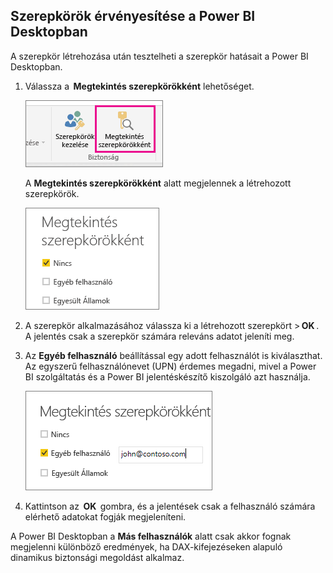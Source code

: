 ## <a name="validate-the-roles-within-power-bi-desktop"></a>Szerepkörök érvényesítése a Power BI Desktopban
A szerepkör létrehozása után tesztelheti a szerepkör hatásait a Power BI Desktopban.

1. Válassza a  **Megtekintés szerepkörökként** lehetőséget. 

    ![](./media/rls-desktop-view-as-roles/powerbi-desktop-rls-view-as-roles.png)

    A **Megtekintés szerepkörökként** alatt megjelennek a létrehozott szerepkörök.

    ![](./media/rls-desktop-view-as-roles/powerbi-desktop-rls-view-as-roles-dialog.png)

3. A szerepkör alkalmazásához válassza ki a létrehozott szerepkört > **OK** . A jelentés csak a szerepkör számára releváns adatot jeleníti meg. 

4. Az **Egyéb felhasználó** beállítással egy adott felhasználót is kiválaszthat. Az egyszerű felhasználónevet (UPN) érdemes megadni, mivel a Power BI szolgáltatás és a Power BI jelentéskészítő kiszolgáló azt használja.

    ![](./media/rls-desktop-view-as-roles/powerbi-desktop-rls-other-user.png)

1. Kattintson az  **OK**  gombra, és a jelentések csak a felhasználó számára elérhető adatokat fogják megjeleníteni. 

A Power BI Desktopban a **Más felhasználók** alatt csak akkor fognak megjelenni különböző eredmények, ha DAX-kifejezéseken alapuló dinamikus biztonsági megoldást alkalmaz. 

